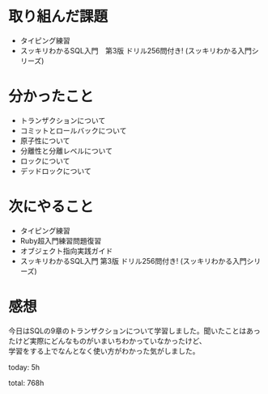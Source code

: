 #  取り組んだ課題
- タイピング練習
- スッキリわかるSQL入門　第3版 ドリル256問付き! (スッキリわかる入門シリーズ)


# 分かったこと
- トランザクションについて
- コミットとロールバックについて
- 原子性について
- 分離性と分離レベルについて
- ロックについて
- デッドロックについて
  

# 次にやること
- タイピング練習
- Ruby超入門練習問題復習
- オブジェクト指向実践ガイド
- スッキリわかるSQL入門 第3版 ドリル256問付き! (スッキリわかる入門シリーズ)



# 感想
今日はSQLの9章のトランザクションについて学習しました。聞いたことはあったけど実際にどんなものがいまいちわかっていなかったけど、  
学習をする上でなんとなく使い方がわかった気がしました。

today: 5h

total: 768h
